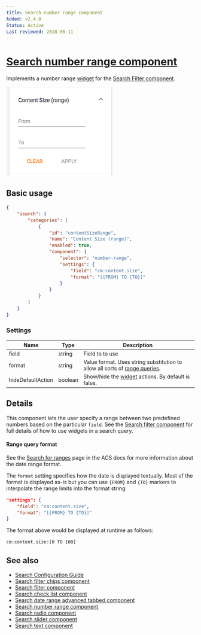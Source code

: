 ```yaml
---
Title: Search number range component
Added: v2.4.0
Status: Active
Last reviewed: 2018-06-11
---
```


# [Search number range component](../../../lib/content-services/src/lib/search/components/search-number-range/search-number-range.component.ts "Defined in search-number-range.component.ts")

Implements a number range [widget](../../../lib/testing/src/lib/core/pages/form/widgets/widget.ts) for the [Search Filter component](search-filter.component.md).

![Number Range Widget](../../docassets/images/search-number-range.png)

## Basic usage

```json
{
    "search": {
        "categories": [
            {
                "id": "contentSizeRange",
                "name": "Content Size (range)",
                "enabled": true,
                "component": {
                    "selector": "number-range",
                    "settings": {
                        "field": "cm:content.size",
                        "format": "[{FROM} TO {TO}]"
                    }
                }
            }
        ]
    }
}
```

### Settings

| Name | Type | Description |
| ---- | ---- | ----------- |
| field | string | Field to to use |
| format | string | Value format. Uses string substitution to allow all sorts of [range queries](https://docs.alfresco.com/5.2/concepts/rm-searchsyntax-ranges.html). |
| hideDefaultAction | boolean | Show/hide the [widget](../../../lib/testing/src/lib/core/pages/form/widgets/widget.ts) actions. By default is false. |

## Details

This component lets the user specify a range between two predefined numbers based on the
particular `field`. See the [Search filter component](search-filter.component.md) for full details of how to use widgets
in a search query.

#### Range query format

See the [Search for ranges](https://docs.alfresco.com/5.2/concepts/rm-searchsyntax-ranges.html) page in the ACS docs for more information about the date range format.

The `format` setting specifies how the date is displayed textually. Most of the format is
displayed as-is but you can use `{FROM}` and `{TO}` markers to interpolate the range limits
into the format string:

```json
"settings": {
    "field": "cm:content.size",
    "format": "[{FROM} TO {TO}]"
}
```

The format above would be displayed at runtime as follows:

```text
cm:content.size:[0 TO 100]
```

## See also

-   [Search Configuration Guide](../../user-guide/search-configuration-guide.md)
-   [Search filter chips component](search-filter-chips.component.md)
-   [Search filter component](search-filter.component.md)
-   [Search check list component](search-check-list.component.md)
-   [Search date range advanced tabbed component](search-date-range-advanced-tabbed.component.md)
-   [Search number range component](search-number-range.component.md)
-   [Search radio component](search-radio.component.md)
-   [Search slider component](search-slider.component.md)
-   [Search text component](search-text.component.md)
